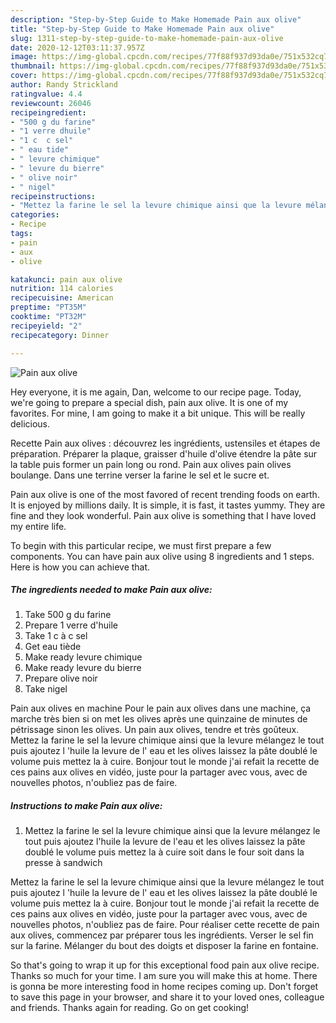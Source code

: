 ```yaml
---
description: "Step-by-Step Guide to Make Homemade Pain aux olive"
title: "Step-by-Step Guide to Make Homemade Pain aux olive"
slug: 1311-step-by-step-guide-to-make-homemade-pain-aux-olive
date: 2020-12-12T03:11:37.957Z
image: https://img-global.cpcdn.com/recipes/77f88f937d93da0e/751x532cq70/pain-aux-olive-photo-principale-de-la-recette.jpg
thumbnail: https://img-global.cpcdn.com/recipes/77f88f937d93da0e/751x532cq70/pain-aux-olive-photo-principale-de-la-recette.jpg
cover: https://img-global.cpcdn.com/recipes/77f88f937d93da0e/751x532cq70/pain-aux-olive-photo-principale-de-la-recette.jpg
author: Randy Strickland
ratingvalue: 4.4
reviewcount: 26046
recipeingredient:
- "500 g du farine"
- "1 verre dhuile"
- "1 c  c sel"
- " eau tide"
- " levure chimique"
- " levure du bierre"
- " olive noir"
- " nigel"
recipeinstructions:
- "Mettez la farine le sel la levure chimique ainsi que la levure mélangez le tout puis ajoutez l&#39;huile la levure de l&#39;eau et les olives laissez la pâte doublé le volume puis mettez la à cuire soit dans le four soit dans la presse à sandwich"
categories:
- Recipe
tags:
- pain
- aux
- olive

katakunci: pain aux olive 
nutrition: 114 calories
recipecuisine: American
preptime: "PT35M"
cooktime: "PT32M"
recipeyield: "2"
recipecategory: Dinner

---
```



![Pain aux olive](https://img-global.cpcdn.com/recipes/77f88f937d93da0e/751x532cq70/pain-aux-olive-photo-principale-de-la-recette.jpg)

Hey everyone, it is me again, Dan, welcome to our recipe page. Today, we're going to prepare a special dish, pain aux olive. It is one of my favorites. For mine, I am going to make it a bit unique. This will be really delicious.

Recette Pain aux olives : découvrez les ingrédients, ustensiles et étapes de préparation. Préparer la plaque, graisser d&#39;huile d&#39;olive étendre la pâte sur la table puis former un pain long ou rond. Pain aux olives pain olives boulange. Dans une terrine verser la farine le sel et le sucre et.

Pain aux olive is one of the most favored of recent trending foods on earth. It is enjoyed by millions daily. It is simple, it is fast, it tastes yummy. They are fine and they look wonderful. Pain aux olive is something that I have loved my entire life.


To begin with this particular recipe, we must first prepare a few components. You can have pain aux olive using 8 ingredients and 1 steps. Here is how you can achieve that.

<!--inarticleads1-->

##### The ingredients needed to make Pain aux olive:

1. Take 500 g du farine
1. Prepare 1 verre d&#39;huile
1. Take 1 c à c sel
1. Get  eau tiède
1. Make ready  levure chimique
1. Make ready  levure du bierre
1. Prepare  olive noir
1. Take  nigel


Pain aux olives en machine Pour le pain aux olives dans une machine, ça marche très bien si on met les olives après une quinzaine de minutes de pétrissage sinon les olives. Un pain aux olives, tendre et très goûteux. Mettez la farine le sel la levure chimique ainsi que la levure mélangez le tout puis ajoutez l &#39;huile la levure de l&#39; eau et les olives laissez la pâte doublé le volume puis mettez la à cuire. Bonjour tout le monde j&#39;ai refait la recette de ces pains aux olives en vidéo, juste pour la partager avec vous, avec de nouvelles photos, n&#39;oubliez pas de faire. 

<!--inarticleads2-->

##### Instructions to make Pain aux olive:

1. Mettez la farine le sel la levure chimique ainsi que la levure mélangez le tout puis ajoutez l&#39;huile la levure de l&#39;eau et les olives laissez la pâte doublé le volume puis mettez la à cuire soit dans le four soit dans la presse à sandwich


Mettez la farine le sel la levure chimique ainsi que la levure mélangez le tout puis ajoutez l &#39;huile la levure de l&#39; eau et les olives laissez la pâte doublé le volume puis mettez la à cuire. Bonjour tout le monde j&#39;ai refait la recette de ces pains aux olives en vidéo, juste pour la partager avec vous, avec de nouvelles photos, n&#39;oubliez pas de faire. Pour réaliser cette recette de pain aux olives, commencez par préparer tous les ingrédients. Verser le sel fin sur la farine. Mélanger du bout des doigts et disposer la farine en fontaine. 

So that's going to wrap it up for this exceptional food pain aux olive recipe. Thanks so much for your time. I am sure you will make this at home. There is gonna be more interesting food in home recipes coming up. Don't forget to save this page in your browser, and share it to your loved ones, colleague and friends. Thanks again for reading. Go on get cooking!
